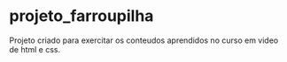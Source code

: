 # projeto_farroupilha
 Projeto criado para exercitar os conteudos aprendidos no curso em video de html e css.
